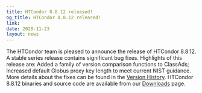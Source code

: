 ```yaml
---
title: HTCondor 8.8.12 released!
og_title: HTCondor 8.8.12 released!
link: 
date: 2020-11-23
layout: news
---
```


The HTCondor team is pleased to announce the release of HTCondor 8.8.12. A stable series release contains significant bug fixes.  Highlights of this release are: Added a family of version comparison functions to ClassAds; Increased default Globus proxy key length to meet current NIST guidance.  More details about the fixes can be found in the <a href="https://htcondor.readthedocs.io/en/v8_8/version-history/stable-release-series-88.html#version-8-8-12"> Version History</a>.  HTCondor 8.8.12 binaries and source code are available from our <a href="http://htcondor.org/downloads/">Downloads</a> page. 
